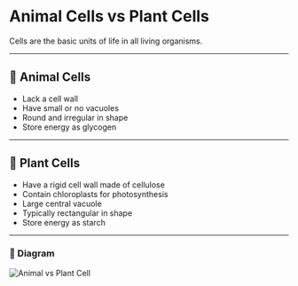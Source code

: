# Animal Cells vs Plant Cells

Cells are the basic units of life in all living organisms.

---

## 🐾 Animal Cells

- Lack a cell wall
- Have small or no vacuoles
- Round and irregular in shape
- Store energy as glycogen

---

## 🌿 Plant Cells

- Have a rigid cell wall made of cellulose
- Contain chloroplasts for photosynthesis
- Large central vacuole
- Typically rectangular in shape
- Store energy as starch

---

### 🔬 Diagram

![Animal vs Plant Cell](https://cdn1.byjus.com/wp-content/uploads/2017/11/Plant-and-Animal-Cell-Full-min.png)
